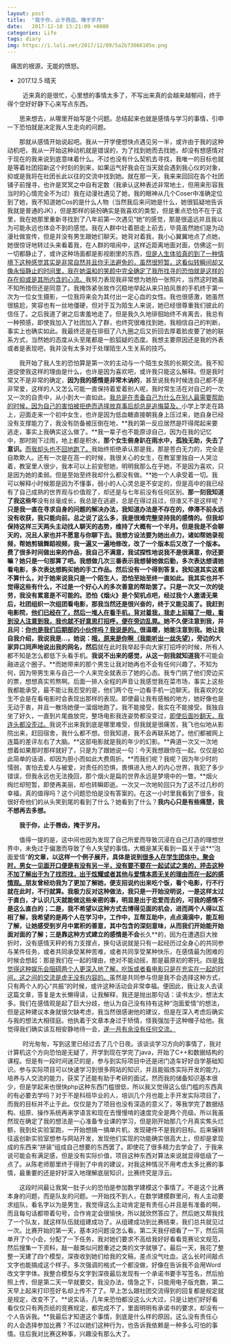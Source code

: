 ```yaml
---
layout: post
title:  "我于你，止于唇齿，掩于岁月"
date:   2017-12-10 13:21:09 +0800
categories: Life
tags: diary
img: https://i.loli.net/2017/12/09/5a2b73066105e.png
---
```

 
痛苦的根源，无能的愤怒。
 


- 2017.12.5 晴天

 
&emsp;&emsp;近来真的是很忙，心里想的事情太多了，不写出来真的会越来越郁闷，终于得个空好好静下心来写点东西。

&emsp;&emsp;思来想去，从哪里开始写是个问题。总结起来也就是感情与学习的事情，引申一下恐怕就是决定我人生走向的问题。
 
&emsp;&emsp;那就从感情开始说起吧。我从一开学便想快点遇见另一半，或许由于我的这种动机吧，我从一开始这种动机就是错误的，为了找到她而去找她，却没有想感情对于现在的我来说到底意味着什么。不过也没有什么契机去寻找，我唯一的目标也就是等着社团招新这个时刻的到来，如果运气好我会在当天就会遇到我心仪的对象，抑或是我将在社团长此以往的交流中找到她。就在那一天，我来来回回在各个社团铺子前搜寻，也许是冥冥之中自有定数（我承认这种表述非常地土，但用来形容我当时的心情完全不为过）我在动漫社遇见了她，我的眼神从几个Coser中准确定位到了她，我不知道她Cos的是什么人物（当然我后来问她是什么，她很狐疑地告诉我就是普通的JK），但是那样的装扮确实是我喜欢的类型，但是重点恐怕不在于这里，我在她那里重新寻找到了八年前第一次遇见“她”的感觉，那是很遥远并且我以为可能永远也体会不到的感觉。我在人群中壮着胆走上前去，毕竟虽然她们是为动漫社做宣传，但是并没有男生跟她们聊天。她背对着我，我小心翼翼地点了点她，她很惊讶地转过头来看着我，在人群的喧闹中，这样近距离地面对面，仿佛这一刻一切都静止了，或许这种场面都是影视剧里的东西，<u>但是人生体验真的到了一种情境下这种感觉其实是非常自然并且你无法避免的，虽然很短暂，这看似转瞬间却又像永恒静止的时间里，我在她温和的笑颜中完全确定了我所找寻的恐怕就是这样的存在抑或是其所内含的心流。</u>我努力表现我非常想为她拍一张照片，当然这时她虽不知所措但还是同意了。我掩饰紧张故作沉稳地举起从来只拍风景的手机终于第一次为一位女生摄影，一位我将来会为其付出一定心血的女性。我也很感激，她虽然很尴尬，笑容也有一丝地僵硬，但对于互为陌生人来说，她已经很尊重我们彼此的信任了。之后我道了谢之后害羞地走了。但是我久久地徘徊始终不肯离去，我总有一种预感，即使我加入了社团加入了群，也终究很难找到她，我相信自己的判断，事实上也确实如此。我最终还是在徘徊了八九圈之后又折回去厚着脸皮要了她的联系方式，当然她的态度从头至尾都是一脸狐疑的态度。我想主要原因还是我的外表或者是表现吧，我并没有太多对于处理陌生人生关系的技巧。

&emsp;&emsp;我开始了我人生的恐怕算是第一次的主动与一个陌生女孩的长期交流。我不知道促使我这样的理由是什么，也许是因为喜欢吧，或许我只能这么解释。但是我时常又不是非常的确定，**因为我的感情是非常木讷的**，甚至说我有时候连自己都不是非常爱，这样的人又怎么可能一直保持着爱着别人呢，我时常生活在对自己的一次又一次的自责中，从小到大一直如此。<u>我总是在责备自己为什么在别人最需要帮助的时候，因为自己的害怕被拒绝而选择放弃事后却总是追悔莫及。</u>小学上学走在路上，迎面走来一个初中女生，也许是因为低血糖直接朝我身上压过来，她自身已经没有支撑能力了，我没有防备被压倒在地，**我的第一反应居然是吓得爬起来要逃走，事实上我确实这么做了。**我一辈子也不能原谅自己，因为在我的记忆中，那时刚下过雨，地上都是积水，**那个女生俯身趴在雨水中，孤独无助，失去了意识。**<u>而我却头也不回地跑了。</u>我始终拒绝承认那是我，那是苍白无力的，完全是自欺欺人。还有一次是在高一的时候，我很关心的女生，在教室里独自一人哭泣着，教室里人很少，我本可以上前安慰她，明明我那么在乎她，不是因为喜欢，只是因为她的柔弱。但是至始至终我却什么都没有做。**她一个人承受着一切。我可以解释小时候那是因为不懂事，弱小的人心灵总是不安定的，但是高中的我已经有了自己成熟的世界观与价值观了，却还是与七年前没有任何区别。**那一刻我知道了我这些年**没有丝毫成长，我总是在逃避，总是在得过且过，但谁又不是这样呢？**只是我一直在寻求自身的问题的解决办法，我知道办法是不存在的，停滞不前永远没有收获，我只能向前。总之说了这么多，我是很难完整坚持我的感情的。但我却保持这样三天两头主动找人聊天的态势，维持了大概有一个半月。但是我是不会聊天的，况且人家也并不愿意与你聊下去。我想方设法要为她出点力，诸如帮她录视频，帮她剪辑舞蹈视频，我一遍又一遍地修改，改了一个版本后又改了一个版本。费了很多时间做出来的作品，我自己不满意，我试探性地说我不是很满意，你还要嘛？她只是一句那算了吧。我想做几次三番表示我想替她做后勤，多次表达想请她看电影，多次表达想购买她的手工作品。然后没有一个得到答复。我知道其实这都不算什么，对于她来说我只是一个陌生人，恐怕至始至终一直如此。我其实也并不觉得这些有什么，不过是一个好心人的多次善意的帮助罢了。只是一次又一次的徒劳，我没有累意是不可能的。恐怕《烟火》是个契机点吧，经过我个人邀请无果后，社团组织一次组团看电影，那我当然还是很兴奋的，终于又能见面了。我赶到电影院，<u>他们已经在了，然后一堆人在看手机，背对着我，我走上前瞄了一眼，看到没人注意到我，我也就不好意思打招呼，便在旁边乱晃。</u>她不久便注意到我，并且问：<u>你也是我们后期部的小伙伴吗？我说是的。</u>很温暖，她能注意到我。她让我自我介绍，我说我是…，她说：<u>哦，原来是你啊（我能听出一丝失望）</u>，旁边的大家异口同声地说出我的网名，然后**就在此时我举起手向大家打招呼的时候，所有人都不知是怎么都低下头看手机。**我说不出来的感觉，从这一刻我就知道我**不可能会融进这个圈子。**而她带来的那个男生让我对她再也不会有任何兴趣了。不知为何，因为带男生来与自己一个人来完全就表示了她的心态。我专门挑了他们旁边买的票，想想真实煎熬啊。后面一排人全程的声音让我感觉我在菜市场，事实上这些我都能承受，最不能让我忍受的是，他们两个在一边看手机一边聊天。我喜欢的女生不会是在看电影时会表现出那样的表现。即使最让我有感触的地方，她好像也是无动于衷，并且一散场她便一溜烟地跑了。我不能接受，我实在不能接受。我独自坐了好久，一直到片尾曲放完，整场电影我连姿势都没变过，<u>即使后面吵翻天，我连头都没歪过。</u>我说不出来我到底是哪里难受，但我就是很痛苦，我飞也似地从影院出来，赶回宿舍，我什么都不想。但我知道，我不会再联系她了。他们都被网上连篇的差评左右了大脑。**这部电影就是我的年少的幻影。**典道一次又一次地想着如果那时那样就好了，只是为了跟她说一句：今天我想跟你在一起。仅仅是如此简单的话语，却因为胆小而如此大费周折。**而我们呢？我呢？因为年少时的懦弱，害怕去爱人与被爱，对责任的恐惧，畏惧进入他人的内心世界，我犯了多少错误，但我永远也无法挽回，那个烟火是扁的世界永远是梦境中的一瞥。**烟火绚烂却短暂，即使再美丽，却也转瞬即逝。一次又一次地轮回只为了这不过几秒的幸福，真的值得吗？这个问题恐怕是没有答案的。在这一小时里我看到了很多，我很好奇他们的从头笑到尾的看到了什么？她看到了什么？**我内心只是有些痛楚，我不想再去多想。**

&emsp;&emsp;**我于你，止于唇齿，掩于岁月。**



&emsp;&emsp;值得一提的是，这中间也因为发现了自己所爱而导致沉浸在自己打造的理想世界中，未免过于偏激而导致了令人失望的事情。大概是某天看到一篇关于谈**“泡面爱情”**的文章，以这样一个例子展开，具体是说到<u>很多人在学生团体中，聚会时，男女一见面开口便是有没有另一半，没有要不要在一起试试之类的，抨击这种不加了解出于为了找而找，出于炫耀或者其他与爱情本质无关的理由而在一起的感情观。</u>朋友曾经劝我为了更加了解她，便支招说约出来吃个饭，看个电影，行不行就在此时，不行就算。我极力反对这种做法，我只是一开始没明说，**一是这样太过于直白**，才认识几天就能做这些亲密的事，明显是出于恋爱而去的，可我的感情不是这么直白的；二是，我不希望以这种方式去博得见面的机会，进而两个人得以互相了解，我希望的是两个人在学习中，工作中，互帮互助中，点点滴滴中，能互相了解，**让她感受到岁月中累积的善意，其中包含的深刻意味，从而我们开始能开始面对面的了解**；三是靠这种方式建立的感情是不会**长久**的，因为在遭遇巨大挫折时，没有感情天秤的有力支撑点，换句话说就是只有一起经历过全身心的共同参与某件任务，或者共同承受某种苦难，或者共同享受某种快乐，在感情最为困难的时候会想起：那是我们在一起的理由，绝对不能动摇，那是最原初的寄托。四是<u>我觉得这种娱乐会阻碍两个人更深入地了解，吃饭或者看电影只是在充实在一起的时间，这之间的交流是虚无没有内容的。</u>虽然是共同参与但是我不会选择这种方式，只有两个人的心“共振”的时候，或许这种活动会非常幸福。便因此，我让友人去读这篇文章，答复是太长懒得读，让我解释，我还是抛出那句话：读书太少，想法太多。我们在感情观是起了巨大分歧，他认为自己没有持有这种“泡面爱情”的想法，但是这种建议本身就很欠缺考虑，我当然很感谢他的建议，但是在深入考虑后确实与我的想法大相径庭。他执着于文章本身过于矫情，怪我强加于这种帽子给他。我觉得我们确实该互相安静地待一会，<u>遂一月有余没有任何交流。</u>


 
&emsp;&emsp;时光匆匆，写到这里已经过去了几个日夜。该谈谈学习方向的事情了，我对计算机这个方向恐怕是无疑了，开学到现在学完了java，开始了C++和数据结构的课程。但是有一段时间迷茫的是，参与到实际项目中还是闭门造车好好自学基础知识。参与实际项目可以快速学习到很多网站的知识，并且能锻炼实际开发的能力，培养与人交流的能力，获奖了还能有助于考研的面试，然而我的储备知识基本很少，但是学起来也很快php这种东西门槛很低，所以我又觉得这么低门槛的东西真的有必要去学吗？对于不是科班毕业的人，培训几个月也能上手开发实际项目了，而我的目标并不止于此。仅仅是为了项目也没有深造的意义了，等我学完了数据结构、组原、操作系统再来学语言和现在去慢慢啃的速度完全是两个亮级。所以我虽然现在确定了我的想法是一心准备专业课的学习，但是刚开始那几个月真实焦头烂额，我到处实验室跑，一开始想搞一搞单片机，发现硬件不是我的目标。后来辗转往返创新实验室想参与网站开发，发现他们实现的功能确实很高大上，但却是拿现成的东西来“拼装”组成自己想要的东西罢了。即使花了很多精力去学会了，于我来说可能会有满足感，但是没有实际价值，项目这种东西对算法来说就显得低级了一点了。从陈老师那里终于得到了中肯的建议，对我这种情况不用考虑太多比赛的事情，最重要的还是好好深入地理解底层知识，比赛终究是浮云。

&emsp;&emsp;这段时间最让我窝一肚子火的恐怕是参加数学建模这个事情了。不是这个比赛本身的问题，而是队友的问题。一开始找不到人，在数学建模群里问，有人主动要求组队，看名字以为是男生，我觉得这么主动肯定是有责任心并且是有准备的啊，而且每句话都带着句号，合作肯定会很愉快，所以就欣然答应了。然后她又帮我找了一个队友，就这样队伍就组建成功了。从组建成功到比赛结束，我们总共就见过一次。比赛开始的第一天，基本对问题没怎么看。第二天我仔细看了一下，然后简单开了个小会，分配了一下任务，我对她们要求不高给我好好看看竞赛论文规范，然后搜集一下资料，敲一敲类似问题重述之类的文字就够了。最后一天，我花了整整一天建了四个模型，深夜收到她们给我的文稿，差点没气吐血，这么长时间敲点文字也能搞成这个样子。多次强调的格式一个都没做，好像在告诉我不会用Word改文字字体。我整合模型与文字到深夜最后发现有一个承诺书要手写签名，然后拍照上传，但是第二天一早就要交，我没办法，情急之下，只能用电子版充数，第二天早上起来打印签好名却上传不了了。早上怎么跟社团交流得到的回复都是规定就是规定，改变不了。**说实话，几年来恐怕都没这么火大过，只是让她们好好看看仅仅只有两页纸的竞赛规定，都完成不了，里面明明有承诺书的要求，却没有一个人告诉我。**我最后才知道这个事情，到底是什么样的原因，这么没有责任心的人会选择参加比赛？不过以她们这种行为，也告诉我依赖是一种多么可怕的事情。往后我对比赛这种事，兴趣没有那么大了。

